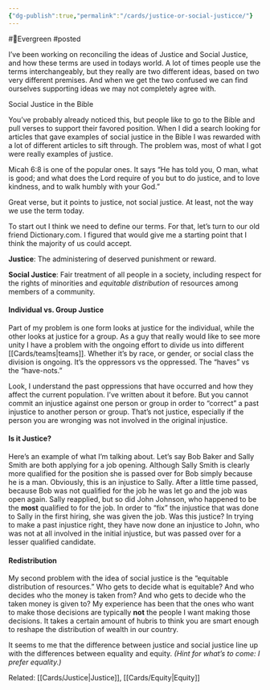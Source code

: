 ```yaml
---
{"dg-publish":true,"permalink":"/cards/justice-or-social-justicce/"}
---
```


#🌲Evergreen 
#posted 

I’ve been working on reconciling the ideas of Justice and Social Justice, and how these terms are used in todays world. A lot of times people use the terms interchangeably, but they really are two different ideas, based on two very different premises. And when we get the two confused we can find ourselves supporting ideas we may not completely agree with.

Social Justice in the Bible

You’ve probably already noticed this, but people like to go to the Bible and pull verses to support their favored position. When I did a search looking for articles that gave examples of social justice in the Bible I was rewarded with a lot of different articles to sift through. The problem was, most of what I got were really examples of justice.

Micah 6:8 is one of the popular ones. It says “He has told you, O man, what is good; and what does the Lord require of you but to do justice, and to love kindness, and to walk humbly with your God.”

Great verse, but it points to justice, not social justice. At least, not the way we use the term today.

To start out I think we need to define our terms. For that, let’s turn to our old friend Dictionary.com. I figured that would give me a starting point that I think the majority of us could accept.

**Justice**: The administering of deserved punishment or reward.

**Social Justice**: Fair treatment of all people in a society, including respect for the rights of minorities and _equitable distribution_ of resources among members of a community.

#### Individual vs. Group Justice

Part of my problem is one form looks at justice for the individual, while the other looks at justice for a group. As a guy that really would like to see more unity I have a problem with the ongoing effort to divide us into different [[Cards/teams\|teams]]. Whether it’s by race, or gender, or social class the division is ongoing. It’s the oppressors vs the oppressed. The “haves” vs the “have-nots.” 

Look, I understand the past oppressions that have occurred and how they affect the current population. I’ve written about it before. But you cannot commit an injustice against one person or group in order to “correct” a past injustice to another person or group. That’s not justice, especially if the person you are wronging was not involved in the original injustice.

#### Is it Justice?

Here’s an example of what I’m talking about. Let’s say Bob Baker and Sally Smith are both applying for a job opening. Although Sally Smith is clearly more qualified for the position she is passed over for Bob simply because he is a man. Obviously, this is an injustice to Sally. After a little time passed, because Bob was not qualified for the job he was let go and the job was open again. Sally reapplied, but so did John Johnson, who happened to be the **most** qualified to for the job. In order to “fix” the injustice that was done to Sally in the first hiring, she was given the job. Was this justice? In trying to make a past injustice right, they have now done an injustice to John, who was not at all involved in the initial injustice, but was passed over for a lesser qualified candidate.

#### Redistribution

My second problem with the idea of social justice is the “equitable distribution of resources.” 
Who gets to decide what is equitable? And who decides who the money is taken from? And who gets to decide who the taken money is given to? 
My experience has been that the ones who want to make those decisions are typically **not** the people I want making those decisions. It takes a certain amount of hubris to think you are smart enough to reshape the distribution of wealth in our country.

It seems to me that the difference between justice and social justice line up with the differences between equality and equity. _(Hint for what’s to come: I prefer equality.)_


Related: [[Cards/Justice\|Justice]], [[Cards/Equity\|Equity]]